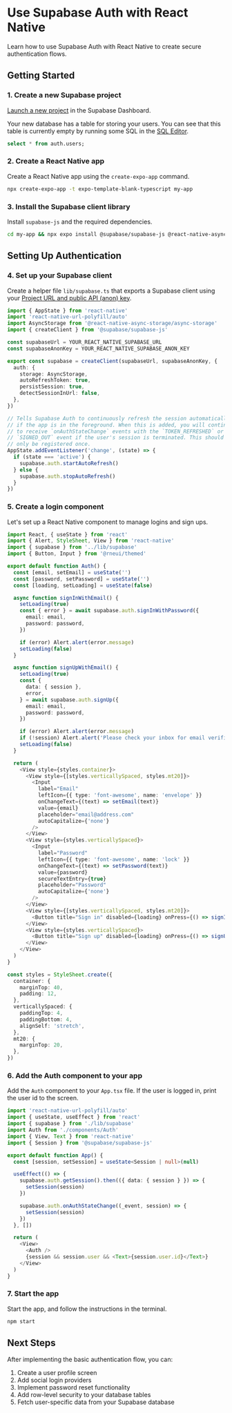 # Use Supabase Auth with React Native

Learn how to use Supabase Auth with React Native to create secure authentication flows.

## Getting Started

### 1. Create a new Supabase project

[Launch a new project](https://supabase.com/dashboard) in the Supabase Dashboard.

Your new database has a table for storing your users. You can see that this table is currently empty by running some SQL in the [SQL Editor](https://supabase.com/dashboard/project/_/sql).

```sql
select * from auth.users;
```

### 2. Create a React Native app

Create a React Native app using the `create-expo-app` command.

```bash
npx create-expo-app -t expo-template-blank-typescript my-app
```

### 3. Install the Supabase client library

Install `supabase-js` and the required dependencies.

```bash
cd my-app && npx expo install @supabase/supabase-js @react-native-async-storage/async-storage @rneui/themed react-native-url-polyfill
```

## Setting Up Authentication

### 4. Set up your Supabase client

Create a helper file `lib/supabase.ts` that exports a Supabase client using your [Project URL and public API (anon) key](https://supabase.com/dashboard/project/_/settings/api).

```typescript
import { AppState } from 'react-native'
import 'react-native-url-polyfill/auto'
import AsyncStorage from '@react-native-async-storage/async-storage'
import { createClient } from '@supabase/supabase-js'

const supabaseUrl = YOUR_REACT_NATIVE_SUPABASE_URL
const supabaseAnonKey = YOUR_REACT_NATIVE_SUPABASE_ANON_KEY

export const supabase = createClient(supabaseUrl, supabaseAnonKey, {
  auth: {
    storage: AsyncStorage,
    autoRefreshToken: true,
    persistSession: true,
    detectSessionInUrl: false,
  },
})

// Tells Supabase Auth to continuously refresh the session automatically
// if the app is in the foreground. When this is added, you will continue
// to receive `onAuthStateChange` events with the `TOKEN_REFRESHED` or
// `SIGNED_OUT` event if the user's session is terminated. This should
// only be registered once.
AppState.addEventListener('change', (state) => {
  if (state === 'active') {
    supabase.auth.startAutoRefresh()
  } else {
    supabase.auth.stopAutoRefresh()
  }
})
```

### 5. Create a login component

Let's set up a React Native component to manage logins and sign ups.

```typescript
import React, { useState } from 'react'
import { Alert, StyleSheet, View } from 'react-native'
import { supabase } from '../lib/supabase'
import { Button, Input } from '@rneui/themed'

export default function Auth() {
  const [email, setEmail] = useState('')
  const [password, setPassword] = useState('')
  const [loading, setLoading] = useState(false)

  async function signInWithEmail() {
    setLoading(true)
    const { error } = await supabase.auth.signInWithPassword({
      email: email,
      password: password,
    })

    if (error) Alert.alert(error.message)
    setLoading(false)
  }

  async function signUpWithEmail() {
    setLoading(true)
    const {
      data: { session },
      error,
    } = await supabase.auth.signUp({
      email: email,
      password: password,
    })

    if (error) Alert.alert(error.message)
    if (!session) Alert.alert('Please check your inbox for email verification!')
    setLoading(false)
  }

  return (
    <View style={styles.container}>
      <View style={[styles.verticallySpaced, styles.mt20]}>
        <Input
          label="Email"
          leftIcon={{ type: 'font-awesome', name: 'envelope' }}
          onChangeText={(text) => setEmail(text)}
          value={email}
          placeholder="email@address.com"
          autoCapitalize={'none'}
        />
      </View>
      <View style={styles.verticallySpaced}>
        <Input
          label="Password"
          leftIcon={{ type: 'font-awesome', name: 'lock' }}
          onChangeText={(text) => setPassword(text)}
          value={password}
          secureTextEntry={true}
          placeholder="Password"
          autoCapitalize={'none'}
        />
      </View>
      <View style={[styles.verticallySpaced, styles.mt20]}>
        <Button title="Sign in" disabled={loading} onPress={() => signInWithEmail()} />
      </View>
      <View style={styles.verticallySpaced}>
        <Button title="Sign up" disabled={loading} onPress={() => signUpWithEmail()} />
      </View>
    </View>
  )
}

const styles = StyleSheet.create({
  container: {
    marginTop: 40,
    padding: 12,
  },
  verticallySpaced: {
    paddingTop: 4,
    paddingBottom: 4,
    alignSelf: 'stretch',
  },
  mt20: {
    marginTop: 20,
  },
})
```

### 6. Add the Auth component to your app

Add the `Auth` component to your `App.tsx` file. If the user is logged in, print the user id to the screen.

```typescript
import 'react-native-url-polyfill/auto'
import { useState, useEffect } from 'react'
import { supabase } from './lib/supabase'
import Auth from './components/Auth'
import { View, Text } from 'react-native'
import { Session } from '@supabase/supabase-js'

export default function App() {
  const [session, setSession] = useState<Session | null>(null)

  useEffect(() => {
    supabase.auth.getSession().then(({ data: { session } }) => {
      setSession(session)
    })

    supabase.auth.onAuthStateChange((_event, session) => {
      setSession(session)
    })
  }, [])

  return (
    <View>
      <Auth />
      {session && session.user && <Text>{session.user.id}</Text>}
    </View>
  )
}
```

### 7. Start the app

Start the app, and follow the instructions in the terminal.

```bash
npm start
```

## Next Steps

After implementing the basic authentication flow, you can:

1. Create a user profile screen
2. Add social login providers
3. Implement password reset functionality
4. Add row-level security to your database tables
5. Fetch user-specific data from your Supabase database
